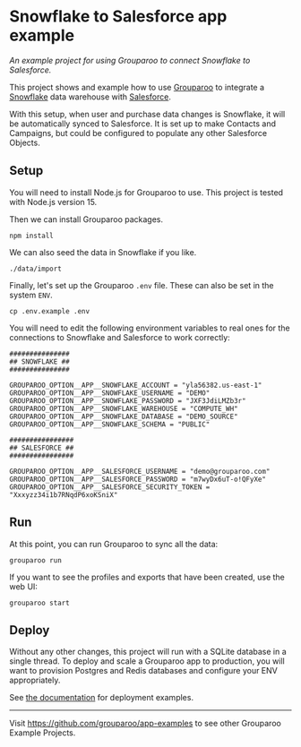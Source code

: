 # Snowflake to Salesforce app example

_An example project for using Grouparoo to connect Snowflake to Salesforce._

This project shows and example how to use [Grouparoo](https://www.grouparoo.com/) to integrate a [Snowflake](https://www.snowflake.com/) data warehouse with [Salesforce](https://www.salesforce.com).

With this setup, when user and purchase data changes is Snowflake, it will be automatically synced to Salesforce. It is set up to make Contacts and Campaigns, but could be configured to populate any other Salesforce Objects.

## Setup

You will need to install Node.js for Grouparoo to use. This project is tested with Node.js version 15.

Then we can install Grouparoo packages.

```
npm install
```

We can also seed the data in Snowflake if you like.

```
./data/import
```

Finally, let's set up the Grouparoo `.env` file. These can also be set in the system `ENV`.

```
cp .env.example .env
```

You will need to edit the following environment variables to real ones for the connections to Snowflake and Salesforce to work correctly:

```
###############
## SNOWFLAKE ##
###############

GROUPAROO_OPTION__APP__SNOWFLAKE_ACCOUNT = "yla56382.us-east-1"
GROUPAROO_OPTION__APP__SNOWFLAKE_USERNAME = "DEMO"
GROUPAROO_OPTION__APP__SNOWFLAKE_PASSWORD = "JXF3JdiLMZb3r"
GROUPAROO_OPTION__APP__SNOWFLAKE_WAREHOUSE = "COMPUTE_WH"
GROUPAROO_OPTION__APP__SNOWFLAKE_DATABASE = "DEMO_SOURCE"
GROUPAROO_OPTION__APP__SNOWFLAKE_SCHEMA = "PUBLIC"

################
## SALESFORCE ##
################

GROUPAROO_OPTION__APP__SALESFORCE_USERNAME = "demo@grouparoo.com"
GROUPAROO_OPTION__APP__SALESFORCE_PASSWORD = "m7wyDx6uT-o!QFyXe"
GROUPAROO_OPTION__APP__SALESFORCE_SECURITY_TOKEN = "Xxxyzz34i1b7RNqdP6xoKSniX"
```

## Run

At this point, you can run Grouparoo to sync all the data:

```
grouparoo run
```

If you want to see the profiles and exports that have been created, use the web UI:

```
grouparoo start
```

## Deploy

Without any other changes, this project will run with a SQLite database in a single thread. To deploy and scale a Grouparoo app to production, you will want to provision Postgres and Redis databases and configure your ENV appropriately.

See [the documentation](https://www.grouparoo.com/docs/deployment) for deployment examples.

---

Visit https://github.com/grouparoo/app-examples to see other Grouparoo Example Projects.
